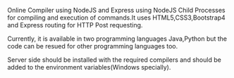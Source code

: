 Online Compiler using NodeJS and Express using NodeJS Child Processes for compiling and execution of commands.It uses HTML5,CSS3,Bootstrap4 and Express routing for HTTP Post requesting.

Currently, it is available in two programming languages Java,Python but the code can be resued for other programming languages too.

Server side should be installed with the required compilers and should be added to the environment variables(Windows specially).

